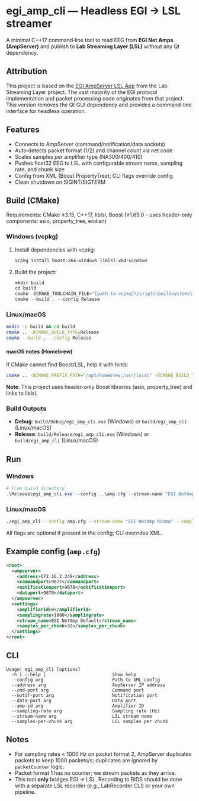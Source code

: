# egi_amp_cli — Headless EGI → LSL streamer

A minimal C++17 command‑line tool to read EEG from **EGI Net Amps (AmpServer)** and publish to **Lab Streaming Layer (LSL)** without any Qt dependency.

## Attribution

This project is based on the [EGI AmpServer LSL App](https://github.com/labstreaminglayer/App-EGIAmpServer) from the Lab Streaming Layer project. The vast majority of the EGI protocol implementation and packet processing code originates from that project. This version removes the Qt GUI dependency and provides a command-line interface for headless operation.

## Features
- Connects to AmpServer (command/notification/data sockets)
- Auto‑detects packet format (1/2) and channel count via net code
- Scales samples per amplifier type (NA300/400/410)
- Pushes float32 EEG to LSL with configurable stream name, sampling rate, and chunk size
- Config from XML (Boost.PropertyTree); CLI flags override config
- Clean shutdown on SIGINT/SIGTERM

## Build (CMake)
Requirements: CMake ≥3.15, C++17, liblsl, Boost (≥1.69.0 - uses header-only components: asio, property_tree, endian)

### Windows (vcpkg)
1. Install dependencies with vcpkg:
   ```powershell
   vcpkg install boost:x64-windows liblsl:x64-windows
   ```

2. Build the project:
   ```powershell
   mkdir build
   cd build
   cmake -DCMAKE_TOOLCHAIN_FILE="[path-to-vcpkg]\scripts\buildsystems\vcpkg.cmake" ..
   cmake --build . --config Release
   ```

### Linux/macOS
```bash
mkdir -p build && cd build
cmake .. -DCMAKE_BUILD_TYPE=Release
cmake --build . --config Release
```

#### macOS notes (Homebrew)
If CMake cannot find Boost/LSL, help it with hints:
```bash
cmake .. -DCMAKE_PREFIX_PATH="/opt/homebrew;/usr/local" -DCMAKE_BUILD_TYPE=Release
```

**Note**: This project uses header-only Boost libraries (asio, property_tree) and links to liblsl.

### Build Outputs
- **Debug**: `build/Debug/egi_amp_cli.exe` (Windows) or `build/egi_amp_cli` (Linux/macOS)
- **Release**: `build/Release/egi_amp_cli.exe` (Windows) or `build/egi_amp_cli` (Linux/macOS)

## Run
### Windows
```powershell
# From build directory
.\Release\egi_amp_cli.exe --config ..\amp.cfg --stream-name "EGI NetAmp RoomA" --sampling-rate 1000
```

### Linux/macOS
```bash
./egi_amp_cli --config amp.cfg --stream-name "EGI NetAmp RoomA" --sampling-rate 1000
```

All flags are optional if present in the config; CLI overrides XML.

## Example config (`amp.cfg`)
```xml
<root>
  <ampserver>
    <address>172.16.2.249</address>
    <commandport>9877</commandport>
    <notificationport>9878</notificationport>
    <dataport>9879</dataport>
  </ampserver>
  <settings>
    <amplifierid>0</amplifierid>
    <samplingrate>1000</samplingrate>
    <stream_name>EGI NetAmp Default</stream_name>
    <samples_per_chunk>32</samples_per_chunk>
  </settings>
</root>
```

## CLI
```
Usage: egi_amp_cli [options]
  -h [ --help ]                         Show help
  --config arg                          Path to XML config
  --address arg                         AmpServer IP address
  --cmd-port arg                        Command port
  --notif-port arg                      Notification port
  --data-port arg                       Data port
  --amp-id arg                          Amplifier ID
  --sampling-rate arg                   Sampling rate (Hz)
  --stream-name arg                     LSL stream name
  --samples-per-chunk arg               LSL samples per chunk
```

## Notes
- For sampling rates < 1000 Hz on packet format 2, AmpServer duplicates packets to keep 1000 packets/s; duplicates are ignored by `packetCounter` logic.
- Packet format 1 has no counter; we stream packets as they arrive.
- This tool **only** bridges EGI → LSL. Recording to BIDS should be done with a separate LSL recorder (e.g., LabRecorder CLI) or your own pipeline.
